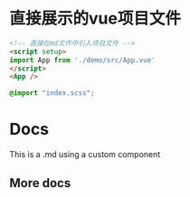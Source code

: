 # 直接展示的vue项目文件

<script setup>
  import TpButton from './demo/src/views/button/index.vue'
</script>
<TpButton />



```html
<!-- 直接在md文件中引入项目文件 -->
<script setup>
import App from './demo/src/App.vue'
</script>
<App />

```

```scss
@import "index.scss";
```

# Docs

This is a .md using a custom component

<!-- <HelloWorld msg="hello world" /> -->

## More docs